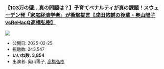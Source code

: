 ### [【103万の壁…真の問題は？】子育てペナルティが真の課題！スウェーデン発「家庭経済学者」が衝撃提言【成田悠輔の後輩・奥山陽子vsReHacQ高橋弘樹】](https://www.youtube.com/watch?v=8vuAaVgEAGA)
[![](https://img.youtube.com/vi/8vuAaVgEAGA/sddefault.jpg)](https://www.youtube.com/watch?v=8vuAaVgEAGA)
-   公開日: 2025-02-25
-   視聴数: 243,547
-   **いいね数: 3,854**
-   出演者: 奥山陽子, [高橋弘樹](/rehacq_fan/people/高橋弘樹 "wikilink")
